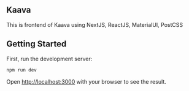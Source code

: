 ## Kaava
This is frontend of Kaava using NextJS, ReactJS, MaterialUI, PostCSS
## Getting Started

First, run the development server:

```bash
npm run dev
```

Open [http://localhost:3000](http://localhost:3000) with your browser to see the result.

